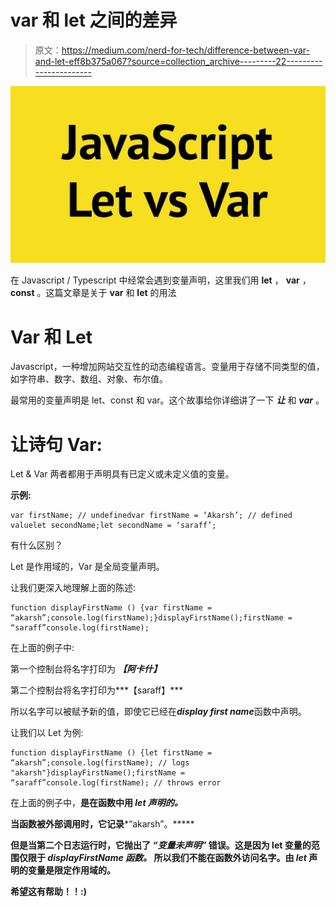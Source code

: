 # var 和 let 之间的差异

> 原文：<https://medium.com/nerd-for-tech/difference-between-var-and-let-eff8b375a067?source=collection_archive---------22----------------------->

![](img/b8df470ca65bef05521557c7fd4e2722.png)

在 Javascript / Typescript 中经常会遇到变量声明，这里我们用 **let** ， **var** ， **const** 。这篇文章是关于 **var** 和 **let** 的用法

# Var 和 Let

Javascript，一种增加网站交互性的动态编程语言。变量用于存储不同类型的值，如字符串、数字、数组、对象、布尔值。

最常用的变量声明是 let、const 和 var。这个故事给你详细讲了一下 ***让*** 和 ***var*** 。

# 让诗句 Var:

Let & Var 两者都用于声明具有已定义或未定义值的变量。

**示例:**

```
var firstName; // undefinedvar firstName = ‘Akarsh’; // defined valuelet secondName;let secondName = ‘saraff’;
```

有什么区别？

Let 是作用域的，Var 是全局变量声明。

让我们更深入地理解上面的陈述:

```
function displayFirstName () {var firstName = “akarsh”;console.log(firstName);}displayFirstName();firstName = “saraff”console.log(firstName);
```

在上面的例子中:

第一个控制台将名字打印为 ***【阿卡什】***

第二个控制台将名字打印为***【saraff】***

所以名字可以被赋予新的值，即使它已经在***display first name***函数中声明。

让我们以 Let 为例:

```
function displayFirstName () {let firstName = “akarsh”;console.log(firstName); // logs "akarsh"}displayFirstName();firstName = “saraff”console.log(firstName); // throws error
```

在上面的例子中，**是在函数中用 ***let 声明的。*****

**当函数被外部调用时，它记录***“akarsh”。*****

**但是当第二个日志运行时，它抛出了 ***“变量未声明”*** 错误。这是因为 let 变量的范围仅限于 ***displayFirstName 函数。*** 所以我们不能在函数外访问名字。由 ***let*** 声明的变量是限定作用域的。**

**希望这有帮助！！:)**